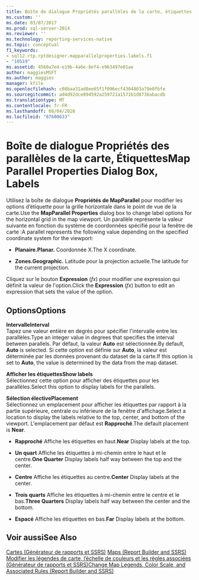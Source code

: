 ```yaml
---
title: Boîte de dialogue Propriétés parallèles de la carte, étiquettes | Microsoft Docs
ms.custom: ''
ms.date: 03/07/2017
ms.prod: sql-server-2014
ms.reviewer: ''
ms.technology: reporting-services-native
ms.topic: conceptual
f1_keywords:
- sql12.rtp.rptdesigner.mapparallelproperties.labels.f1
- "10519"
ms.assetid: 4560a7e4-e19b-4a6e-8ef4-e963497e01ae
author: maggiesMSFT
ms.author: maggies
manager: kfile
ms.openlocfilehash: c08baa31ad8ee65f1f096ecf4304803a79e0fbfe
ms.sourcegitcommit: ad4d92dce894592a259721a1571b1d8736abacdb
ms.translationtype: MT
ms.contentlocale: fr-FR
ms.lasthandoff: 08/04/2020
ms.locfileid: "87600633"
---
```

# <a name="map-parallel-properties-dialog-box-labels"></a><span data-ttu-id="ec036-102">Boîte de dialogue Propriétés des parallèles de la carte, Étiquettes</span><span class="sxs-lookup"><span data-stu-id="ec036-102">Map Parallel Properties Dialog Box, Labels</span></span>
  <span data-ttu-id="ec036-103">Utilisez la boîte de dialogue **Propriétés de MapParallel** pour modifier les options d’étiquette pour la grille horizontale dans le point de vue de la carte.</span><span class="sxs-lookup"><span data-stu-id="ec036-103">Use the **MapParallel Properties** dialog box to change label options for the horizontal grid in the map viewport.</span></span> <span data-ttu-id="ec036-104">Un parallèle représente la valeur suivante en fonction du système de coordonnées spécifié pour la fenêtre de carte :</span><span class="sxs-lookup"><span data-stu-id="ec036-104">A parallel represents the following value depending on the specified coordinate system for the viewport:</span></span>  
  
-   <span data-ttu-id="ec036-105">**Planaire.**</span><span class="sxs-lookup"><span data-stu-id="ec036-105">**Planar.**</span></span> <span data-ttu-id="ec036-106">Coordonnée X.</span><span class="sxs-lookup"><span data-stu-id="ec036-106">The X coordinate.</span></span>  
  
-   <span data-ttu-id="ec036-107">**Zones.**</span><span class="sxs-lookup"><span data-stu-id="ec036-107">**Geographic.**</span></span> <span data-ttu-id="ec036-108">Latitude pour la projection actuelle.</span><span class="sxs-lookup"><span data-stu-id="ec036-108">The latitude for the current projection.</span></span>  
  
 <span data-ttu-id="ec036-109">Cliquez sur le bouton **Expression** (*fx*) pour modifier une expression qui définit la valeur de l'option.</span><span class="sxs-lookup"><span data-stu-id="ec036-109">Click the **Expression** (*fx*) button to edit an expression that sets the value of the option.</span></span>  
  
## <a name="options"></a><span data-ttu-id="ec036-110">Options</span><span class="sxs-lookup"><span data-stu-id="ec036-110">Options</span></span>  
 <span data-ttu-id="ec036-111">**Intervalle**</span><span class="sxs-lookup"><span data-stu-id="ec036-111">**Interval**</span></span>  
 <span data-ttu-id="ec036-112">Tapez une valeur entière en degrés pour spécifier l'intervalle entre les parallèles.</span><span class="sxs-lookup"><span data-stu-id="ec036-112">Type an integer value in degrees that specifies the interval between parallels.</span></span> <span data-ttu-id="ec036-113">Par défaut, la valeur **Auto** est sélectionnée.</span><span class="sxs-lookup"><span data-stu-id="ec036-113">By default, **Auto** is selected.</span></span> <span data-ttu-id="ec036-114">Si cette option est définie sur **Auto**, la valeur est déterminée par les données provenant du dataset de la carte.</span><span class="sxs-lookup"><span data-stu-id="ec036-114">If this option is set to **Auto**, the value is determined by the data from the map dataset.</span></span>  
  
 <span data-ttu-id="ec036-115">**Afficher les étiquettes**</span><span class="sxs-lookup"><span data-stu-id="ec036-115">**Show labels**</span></span>  
 <span data-ttu-id="ec036-116">Sélectionnez cette option pour afficher des étiquettes pour les parallèles.</span><span class="sxs-lookup"><span data-stu-id="ec036-116">Select this option to display labels for the parallels.</span></span>  
  
 <span data-ttu-id="ec036-117">**Sélection élective**</span><span class="sxs-lookup"><span data-stu-id="ec036-117">**Placement**</span></span>  
 <span data-ttu-id="ec036-118">Sélectionnez un emplacement pour afficher les étiquettes par rapport à la partie supérieure, centrale ou inférieure de la fenêtre d'affichage.</span><span class="sxs-lookup"><span data-stu-id="ec036-118">Select a location to display the labels relative to the top, center, and bottom of the viewport.</span></span> <span data-ttu-id="ec036-119">L'emplacement par défaut est **Rapproché**.</span><span class="sxs-lookup"><span data-stu-id="ec036-119">The default placement is **Near**.</span></span>  
  
-   <span data-ttu-id="ec036-120">**Rapproché** Affiche les étiquettes en haut.</span><span class="sxs-lookup"><span data-stu-id="ec036-120">**Near** Display labels at the top.</span></span>  
  
-   <span data-ttu-id="ec036-121">**Un quart** Affiche les étiquettes à mi-chemin entre le haut et le centre.</span><span class="sxs-lookup"><span data-stu-id="ec036-121">**One Quarter** Display labels half way between the top and the center.</span></span>  
  
-   <span data-ttu-id="ec036-122">**Centre** Affiche les étiquettes au centre.</span><span class="sxs-lookup"><span data-stu-id="ec036-122">**Center** Display labels at the center.</span></span>  
  
-   <span data-ttu-id="ec036-123">**Trois quarts** Affiche les étiquettes à mi-chemin entre le centre et le bas.</span><span class="sxs-lookup"><span data-stu-id="ec036-123">**Three Quarters** Display labels half way between the center and the bottom.</span></span>  
  
-   <span data-ttu-id="ec036-124">**Espacé** Affiche les étiquettes en bas.</span><span class="sxs-lookup"><span data-stu-id="ec036-124">**Far** Display labels at the bottom.</span></span>  
  
## <a name="see-also"></a><span data-ttu-id="ec036-125">Voir aussi</span><span class="sxs-lookup"><span data-stu-id="ec036-125">See Also</span></span>  
 <span data-ttu-id="ec036-126">[Cartes &#40;Générateur de rapports et SSRS&#41;](report-design/maps-report-builder-and-ssrs.md) </span><span class="sxs-lookup"><span data-stu-id="ec036-126">[Maps &#40;Report Builder and SSRS&#41;](report-design/maps-report-builder-and-ssrs.md) </span></span>  
 [<span data-ttu-id="ec036-127">Modifier les légendes de carte, l’échelle de couleurs et les règles associées &#40;Générateur de rapports et SSRS&#41;</span><span class="sxs-lookup"><span data-stu-id="ec036-127">Change Map Legends, Color Scale, and Associated Rules &#40;Report Builder and SSRS&#41;</span></span>](report-design/change-map-legends-color-scale-and-associated-rules-report-builder-and-ssrs.md)  
  
  
